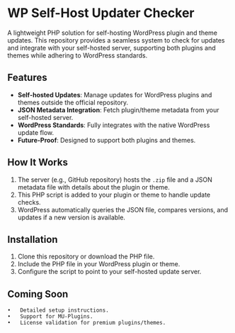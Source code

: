 # WP Self-Host Updater Checker

A lightweight PHP solution for self-hosting WordPress plugin and theme updates. This repository provides a seamless system to check for updates and integrate with your self-hosted server, supporting both plugins and themes while adhering to WordPress standards.

## Features

- **Self-hosted Updates**: Manage updates for WordPress plugins and themes outside the official repository.
- **JSON Metadata Integration**: Fetch plugin/theme metadata from your self-hosted server.
- **WordPress Standards**: Fully integrates with the native WordPress update flow.
- **Future-Proof**: Designed to support both plugins and themes.

## How It Works

1. The server (e.g., GitHub repository) hosts the `.zip` file and a JSON metadata file with details about the plugin or theme.
2. This PHP script is added to your plugin or theme to handle update checks.
3. WordPress automatically queries the JSON file, compares versions, and updates if a new version is available.

## Installation

1. Clone this repository or download the PHP file.
2. Include the PHP file in your WordPress plugin or theme.
3. Configure the script to point to your self-hosted update server.

## Coming Soon
	•	Detailed setup instructions.
	•	Support for MU-Plugins.
	•	License validation for premium plugins/themes.